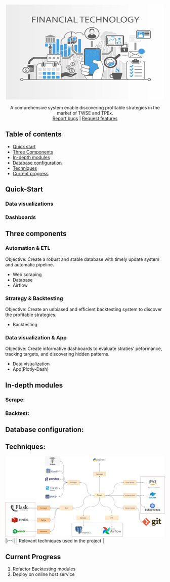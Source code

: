<p align="center">
  <a href="https://github.com/yuting1214/Financial_proj/">
    <img src="https://github.com/yuting1214/Financial_proj/blob/master/img/fin_tech.png" alt="Logo" width=500 height=300>
  </a>
  <p align="center">
    A comprehensive system enable discovering profitable strategies in the market of TWSE and TPEx.
    <br>
    <a href="https://github.com/yuting1214/Financial_proj/issues/new?template=bug.md">Report bugs</a>
    |
    <a href="https://github.com/yuting1214/Financial_proj/issues/new?template=feature.md&labels=feature">Request features</a>
  </p>
</p>


## Table of contents

- [Quick start](#quick-start)
- [Three Components](#three-components)
- [In-depth modules](#in-depth-modules)
- [Database configuration](#database-configuration)
- [Techniques](#techniques)
- [Current progress](#current-progress)

## Quick-Start

### Data visualizations

### Dashboards

## Three components

### Automation & ETL
Objective:
Create a robust and stable database with timely update system and automatic pipeline.

* Web scraping
* Database
* Airflow

### Strategy & Backtesting
Objective:
Create an unbiased and efficient backtesting system to discover the profitable strategies.
* Backtesting

### Data visualization & App
Objective:
Create informative dashboards to evaluate straties' peformance, tracking targets, and discovering hidden patterns. 
* Data visualization
* App(Plotly-Dash)

## In-depth modules

### Scrape:

### Backtest:

## Database configuration:

## Techniques:

![tabular_pipeline](/img/Financial_proj-Techinical_Tool.jpg)
|:--:| 
| Relevant techniques used in the project |


## Current Progress

1. Refactor Backtesting modules
2. Deploy on online host service



